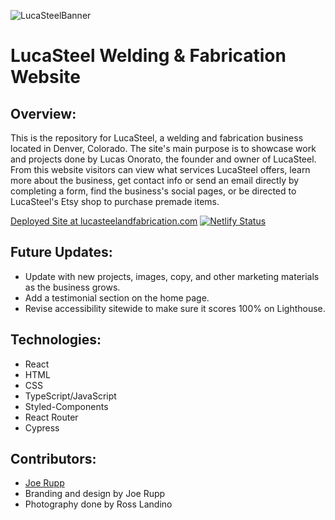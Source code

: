 ![LucaSteelBanner](https://user-images.githubusercontent.com/96392562/215675526-51b04dac-d0a8-4bfd-b8fb-5c9c98307da3.png)

# LucaSteel Welding & Fabrication Website

## Overview:

This is the repository for LucaSteel, a welding and fabrication business located in Denver, Colorado. The site's main purpose is to showcase work and projects done by Lucas Onorato, the founder and owner of LucaSteel. From this website visitors can view what services LucaSteel offers, learn more about the business, get contact info or send an email directly by completing a form, find the business's social pages, or be directed to LucaSteel's Etsy shop to purchase premade items.

[Deployed Site at lucasteelandfabrication.com](https://lucasteelandfabrication.com/) [![Netlify Status](https://api.netlify.com/api/v1/badges/48ce6f86-b66c-4a65-910a-863e51150ae6/deploy-status)](https://app.netlify.com/sites/lucasteel/deploys)

## Future Updates:

- Update with new projects, images, copy, and other marketing materials as the business grows.
- Add a testimonial section on the home page.
- Revise accessibility sitewide to make sure it scores 100% on Lighthouse.

## Technologies:

- React
- HTML
- CSS
- TypeScript/JavaScript
- Styled-Components
- React Router
- Cypress

## Contributors:

- [Joe Rupp](https://github.com/JoeRupp)
- Branding and design by Joe Rupp
- Photography done by Ross Landino
